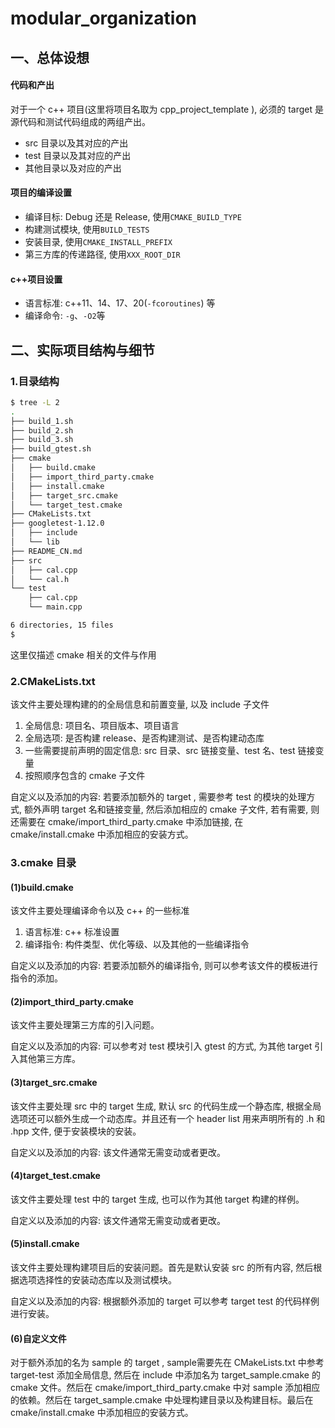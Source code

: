 # modular_organization

## 一、总体设想

#### 代码和产出

对于一个 c++ 项目(这里将项目名取为 cpp_project_template ), 必须的 target 是源代码和测试代码组成的两组产出。

- src 目录以及其对应的产出
- test 目录以及其对应的产出
- 其他目录以及对应的产出



#### 项目的编译设置

- 编译目标: Debug 还是 Release, 使用`CMAKE_BUILD_TYPE`
- 构建测试模块, 使用`BUILD_TESTS`
- 安装目录, 使用`CMAKE_INSTALL_PREFIX`
- 第三方库的传递路径, 使用`XXX_ROOT_DIR`



#### c++项目设置

- 语言标准: c++11、14、17、20(`-fcoroutines`) 等
- 编译命令: `-g`、`-O2`等



## 二、实际项目结构与细节

### 1.目录结构

```bash
$ tree -L 2
.
├── build_1.sh
├── build_2.sh
├── build_3.sh
├── build_gtest.sh
├── cmake
│   ├── build.cmake
│   ├── import_third_party.cmake
│   ├── install.cmake
│   ├── target_src.cmake
│   └── target_test.cmake
├── CMakeLists.txt
├── googletest-1.12.0
│   ├── include
│   └── lib
├── README_CN.md
├── src
│   ├── cal.cpp
│   └── cal.h
└── test
    ├── cal.cpp
    └── main.cpp

6 directories, 15 files
$
```

这里仅描述 cmake 相关的文件与作用

### 2.CMakeLists.txt

该文件主要处理构建的的全局信息和前置变量, 以及 include 子文件

1. 全局信息: 项目名、项目版本、项目语言
2. 全局选项: 是否构建 release、是否构建测试、是否构建动态库
3. 一些需要提前声明的固定信息: src 目录、src 链接变量、test 名、test 链接变量
4. 按照顺序包含的 cmake 子文件

自定义以及添加的内容: 若要添加额外的 target , 需要参考 test 的模块的处理方式, 额外声明 target 名和链接变量, 然后添加相应的 cmake 子文件, 若有需要, 则还需要在 cmake/import_third_party.cmake 中添加链接, 在 cmake/install.cmake 中添加相应的安装方式。



### 3.cmake 目录

#### (1)build.cmake

该文件主要处理编译命令以及 c++ 的一些标准

1. 语言标准: c++ 标准设置
2. 编译指令: 构件类型、优化等级、以及其他的一些编译指令

自定义以及添加的内容: 若要添加额外的编译指令, 则可以参考该文件的模板进行指令的添加。



#### (2)import_third_party.cmake

该文件主要处理第三方库的引入问题。

自定义以及添加的内容: 可以参考对 test 模块引入 gtest 的方式, 为其他 target 引入其他第三方库。



#### (3)target_src.cmake

该文件主要处理 src 中的 target 生成, 默认 src 的代码生成一个静态库, 根据全局选项还可以额外生成一个动态库。并且还有一个 header list 用来声明所有的 .h 和 .hpp 文件, 便于安装模块的安装。

自定义以及添加的内容: 该文件通常无需变动或者更改。



#### (4)target_test.cmake

该文件主要处理  test 中的 target 生成, 也可以作为其他 target 构建的样例。

自定义以及添加的内容: 该文件通常无需变动或者更改。



#### (5)install.cmake

该文件主要处理构建项目后的安装问题。首先是默认安装 src 的所有内容, 然后根据选项选择性的安装动态库以及测试模块。

自定义以及添加的内容: 根据额外添加的 target 可以参考 target test 的代码样例进行安装。



#### (6)自定义文件

对于额外添加的名为 sample 的 target , sample需要先在 CMakeLists.txt 中参考 target-test 添加全局信息, 然后在 include 中添加名为 target_sample.cmake 的 cmake 文件。然后在 cmake/import_third_party.cmake 中对 sample 添加相应的依赖。然后在 target_sample.cmake 中处理构建目录以及构建目标。最后在 cmake/install.cmake 中添加相应的安装方式。



